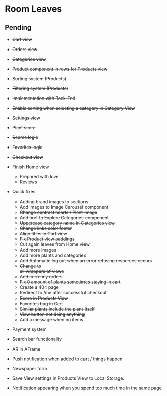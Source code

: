 # Room Leaves

## Pending

- ~~Cart view~~
- ~~Orders view~~
- ~~Categories view~~
- ~~Product component in rows for Products view~~
- ~~Sorting system (Products)~~
- ~~Filtering system (Products)~~
- ~~Implementation with Back-End~~
- ~~Enable sorting when selecting a category in Category View~~
- ~~Settings view~~
- ~~Plant score~~
- ~~Scores logic~~
- ~~Favorites logic~~
- ~~Checkout view~~


- Finish Home view
    - Prepared with love
    - Reviews
- Quick fixes
    - Adding brand images to sections
    - Add images to Image Carousel component
    - ~~Change contrast hearts / Plant Image~~
    - ~~Add href to Explore Categories component~~
    - ~~Uppercase category name in Categories view~~
    - ~~Change links color footer~~
    - ~~Align titles in Cart view~~
    - ~~Fix Product view paddings~~
    - Cut again leaves from Home view
    - Add more images
    - Add more plants and categories
    - ~~Add Automatic log out when an error refusing resources occurs~~
    - ~~Change to <main> all wrappers of views~~
    - ~~Add currency orders~~
    - ~~Fix 0 amount of plants sometimes staying in cart~~
    - Create a 404 page
    - Redirect to /me after successful checkout
    - ~~Score in Products View~~
    - ~~Favorites bug in Cart~~
    - ~~Similar plants include the plant itself~~
    - ~~View button not doing anything~~
    - Add a message when no items


- Payment system
- Search bar functionality
- AR in AFrame


- Push notification when added to cart / things happen
- Newspaper form
- Save View settings in Products View to Local Storage.
- Notification appearing when you spend too much time in the same page

